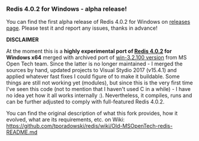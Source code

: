 ### Redis 4.0.2 for Windows - alpha release!

You can find the first alpha release of Redis 4.0.2 for Windows on [releases page](https://github.com/tporadowski/redis/releases). Please test it and report any issues, thanks in advance!

**DISCLAIMER**

At the moment this is a **highly experimental port of [Redis 4.0.2](https://github.com/antirez/redis/releases/tag/4.0.2) for Windows x64** merged with archived port of [win-3.2.100 version](https://github.com/MicrosoftArchive/redis/releases/tag/win-3.2.100) from MS Open Tech team. Since the latter is no longer maintained - I merged the sources by hand, updated projects to Visual Stydio 2017 (v15.4.1) and applied whatever fast fixes I could figure of to make it buildable. Some things are still not working yet (modules), but since this is the very first time I've seen this code (not to mention that I haven't used C in a while) - I have no idea yet how it all works internally :). Nevertheless, it compiles, runs and can be further adjusted to comply with full-featured Redis 4.0.2.

You can find the original description of what this fork provides, how it evolved, what are its requirements, etc. on Wiki: https://github.com/tporadowski/redis/wiki/Old-MSOpenTech-redis-README.md
